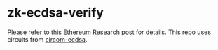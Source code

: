 # zk-ecdsa-verify

Please refer to [this Ethereum Research post](https://ethresear.ch/t/efficient-ecdsa-signature-verification-using-circom/13629) for details.
This repo uses circuits from [circom-ecdsa](https://github.com/0xPARC/circom-ecdsa).

